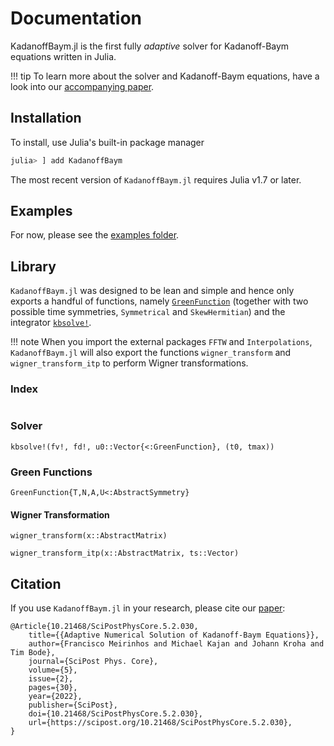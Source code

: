 # Documentation

KadanoffBaym.jl is the first fully *adaptive* solver for Kadanoff-Baym equations written in Julia. 

!!! tip
	To learn more about the solver and Kadanoff-Baym equations, have a look into our [accompanying paper](https://scipost.org/SciPostPhysCore.5.2.030).

## Installation

To install, use Julia's built-in package manager

```julia
julia> ] add KadanoffBaym
```

The most recent version of `KadanoffBaym.jl` requires Julia v1.7 or later.

## Examples

For now, please see the [examples folder](https://github.com/NonequilibriumDynamics/KadanoffBaym.jl/tree/master/examples).

## Library

`KadanoffBaym.jl` was designed to be lean and simple and hence only exports a handful of functions, namely [`GreenFunction`](@ref) (together with two possible time symmetries, `Symmetrical` and `SkewHermitian`) and the integrator [`kbsolve!`](@ref).

!!! note
	When you import the external packages `FFTW` and `Interpolations`, `KadanoffBaym.jl` will also export the functions `wigner_transform` and `wigner_transform_itp` to perform Wigner transformations.


### Index

```@index
```

### Solver

```@docs
kbsolve!(fv!, fd!, u0::Vector{<:GreenFunction}, (t0, tmax))
```

### Green Functions

```@docs
GreenFunction{T,N,A,U<:AbstractSymmetry}
```

#### Wigner Transformation

```@docs
wigner_transform(x::AbstractMatrix)
```

```@docs
wigner_transform_itp(x::AbstractMatrix, ts::Vector)
```

## Citation

If you use `KadanoffBaym.jl` in your research, please cite our [paper](https://scipost.org/SciPostPhysCore.5.2.030):
```
@Article{10.21468/SciPostPhysCore.5.2.030,
	title={{Adaptive Numerical Solution of Kadanoff-Baym Equations}},
	author={Francisco Meirinhos and Michael Kajan and Johann Kroha and Tim Bode},
	journal={SciPost Phys. Core},
	volume={5},
	issue={2},
	pages={30},
	year={2022},
	publisher={SciPost},
	doi={10.21468/SciPostPhysCore.5.2.030},
	url={https://scipost.org/10.21468/SciPostPhysCore.5.2.030},
}
```